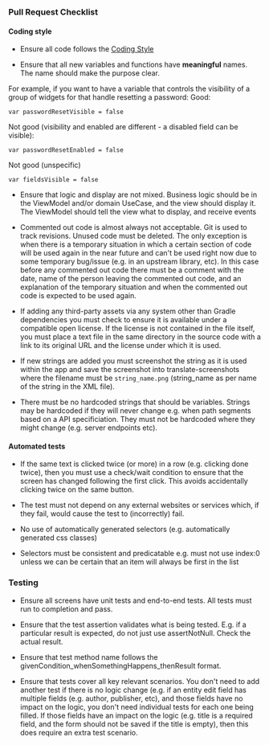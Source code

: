 ### Pull Request Checklist

#### Coding style

* Ensure all code follows the [Coding Style](CODING-STYLE.md)

* Ensure that all new variables and functions have **meaningful** names. The name should make the purpose clear.

For example, if you want to have a variable that controls the visibility of a group of widgets for
that handle resetting a password:
Good:
```
var passwordResetVisible = false
```

Not good (visibility and enabled are different - a disabled field can be visible):
```
var passwordResetEnabled = false
```

Not good (unspecific)
```
var fieldsVisible = false
```

* Ensure that logic and display are not mixed. Business logic should be in the ViewModel and/or domain UseCase, and the view
should display it. The ViewModel should tell the view what to display, and receive events

* Commented out code is almost always not acceptable. Git is used to track revisions. Unused code must be deleted. The only exception is when there is a temporary situation in
  which a certain section of code will be used again in the near future and can't be used right now due to some temporary bug/issue (e.g. in an upstream library, etc). In this case before any
  commented out code there must be a comment with the date, name of the person leaving the commented out code, and an explanation of the temporary situation and when the commented out code is
  expected to be used again.

* If adding any third-party assets via any system other than Gradle dependencies you must check to ensure it is available under a compatible open license. If the license is not contained in the file itself, you must place a text file in the same directory in the source code with a link to its original URL and the license under which it is used.

* If new strings are added you must screenshot the string as it is used within the app and save the screenshot into translate-screenshots where the filename must be ```string_name.png``` (string_name as per name of the string in the XML file).
  
* There must be no hardcoded strings that should be variables. Strings may be hardcoded if they will never change e.g. when path segments based on a API specificiation. They must not be hardcoded where they might change (e.g. server endpoints etc).

#### Automated tests

* If the same text is clicked twice (or more) in a row (e.g. clicking done twice), then you must use a check/wait condition to ensure that the screen has changed following the first click. This avoids accidentally clicking twice on the same button.

* The test must not depend on any external websites or services which, if they fail, would cause the test to (incorrectly) fail.
  
* No use of automatically generated selectors (e.g. automatically generated css classes)
  
* Selectors must be consistent and predicatable e.g. must not use index:0 unless we can be certain that an item will always be first in the list

### Testing

* Ensure all screens have unit tests and end-to-end tests. All tests must run to completion and pass.

* Ensure that the test assertion validates what is being tested. E.g. if a particular result is
expected, do not just use assertNotNull. Check the actual result.

* Ensure that test method name follows the givenCondition_whenSomethingHappens_thenResult format.

* Ensure that tests cover all key relevant scenarios. You don't need to add another test if there is
no logic change (e.g. if an entity edit field has multiple fields (e.g. author, publisher, etc), and
those fields have no impact on the logic, you don't need individual tests for each one being filled.
If those fields have an impact on the logic (e.g. title is a required field, and the form should not
be saved if the title is empty), then this does require an extra test scenario.

